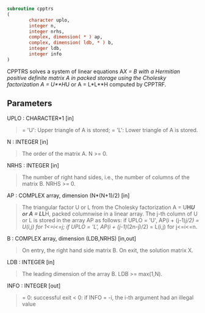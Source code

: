 ```fortran
subroutine cpptrs
(
        character uplo,
        integer n,
        integer nrhs,
        complex, dimension( * ) ap,
        complex, dimension( ldb, * ) b,
        integer ldb,
        integer info
)
```

CPPTRS solves a system of linear equations A*X = B with a Hermitian
positive definite matrix A in packed storage using the Cholesky
factorization A = U**H*U or A = L*L**H computed by CPPTRF.

## Parameters
UPLO : CHARACTER*1 [in]
> = 'U':  Upper triangle of A is stored;
> = 'L':  Lower triangle of A is stored.

N : INTEGER [in]
> The order of the matrix A.  N >= 0.

NRHS : INTEGER [in]
> The number of right hand sides, i.e., the number of columns
> of the matrix B.  NRHS >= 0.

AP : COMPLEX array, dimension (N*(N+1)/2) [in]
> The triangular factor U or L from the Cholesky factorization
> A = U**H*U or A = L*L**H, packed columnwise in a linear
> array.  The j-th column of U or L is stored in the array AP
> as follows:
> if UPLO = 'U', AP(i + (j-1)*j/2) = U(i,j) for 1<=i<=j;
> if UPLO = 'L', AP(i + (j-1)*(2n-j)/2) = L(i,j) for j<=i<=n.

B : COMPLEX array, dimension (LDB,NRHS) [in,out]
> On entry, the right hand side matrix B.
> On exit, the solution matrix X.

LDB : INTEGER [in]
> The leading dimension of the array B.  LDB >= max(1,N).

INFO : INTEGER [out]
> = 0:  successful exit
> < 0:  if INFO = -i, the i-th argument had an illegal value

